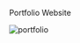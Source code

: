 Portfolio Website

![portfolio](https://github.com/piyushverma2001/Portfolio_Website/assets/76246211/450aa9af-d5ba-4fba-8dbd-56d9de458ff2)
